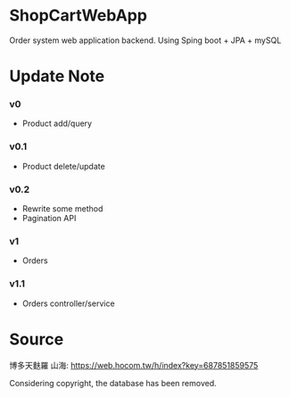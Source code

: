 # ShopCartWebApp
Order system web application backend.
Using Sping boot + JPA + mySQL

# Update Note
### v0 
- Product add/query
### v0.1
- Product delete/update
### v0.2
- Rewrite some method
- Pagination API
### v1
- Orders
### v1.1
- Orders controller/service

# Source
博多天麩羅 山海: https://web.hocom.tw/h/index?key=687851859575

Considering copyright, the database has been removed.
